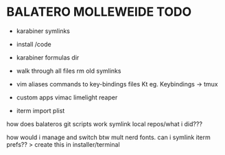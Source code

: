 # BALATERO MOLLEWEIDE TODO

- karabiner symlinks
- install /code
- karabiner formulas dir

- walk through all files
    rm old symlinks

- vim
    aliases commands to key-bindings files
    <leader>Kt    eg. Keybindings -> tmux
    
- custom apps
    vimac
    limelight
    reaper
- iterm
    import plist


how does balateros git scripts work
symlink local repos/what i did???


how would i manage and switch btw mult nerd fonts.
can i symlink iterm prefs?? > create this in installer/terminal
